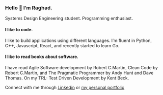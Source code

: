 ### Hello 👋 I’m Raghad.

Systems Design Engineering student. Programming enthusiast.
#### I like to code.
I like to build applications using different languages. I’m fluent in Python, C++, Javascript, React, and recently started to learn Go.

#### I like to read books about software.
I have read Agile Software development by Robert C.Martin, Clean Code by Robert C.Martin, and The Pragmatic Programmer by Andy Hunt and Dave Thomas. On my TRL: Test Driven Development by Kent Beck. 

Connect with me through [Linkedin](https://www.linkedin.com/in/raghadasfour/) or [my personal portfolio](https://raghadasfour.com/)
